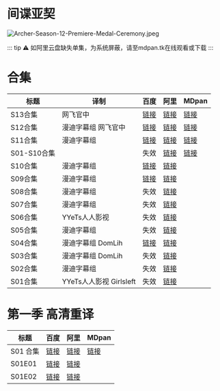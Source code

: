# 间谍亚契

![Archer-Season-12-Premiere-Medal-Ceremony.jpeg](/banner/archer.jpeg)

::: tip
⚠️ 如阿里云盘缺失单集，为系统屏蔽，请至mdpan.tk在线观看或下载
:::

# 合集

| 标题        | 译制                    | 百度                                                             | 阿里                                      | MDpan                                                                    |
|-----------|-------------------------|----------------------------------------------------------------|-------------------------------------------|--------------------------------------------------------------------------|
| S13合集     | 网飞官中                | [链接](https://pan.baidu.com/s/182s-bAXZEtH35CwrYw8LpQ?pwd=s8sq) | [链接](https://www.aliyundrive.com/s/fcNRZJmFfdY) | [链接](https://mdpan.tk/zh-CN/%E9%97%B4%E8%B0%8D%E4%BA%9A%E5%A5%91/Season%2013/) |
| S12合集     | 漫迪字幕组 网飞官中     | [链接](https://pan.baidu.com/s/1TmN-Pi2IstKAQ3jjHXHWlA?pwd=9ryf) | [链接](https://www.aliyundrive.com/s/899wDsRWmCj) | [链接](https://mdpan.tk/%E9%97%B4%E8%B0%8D%E4%BA%9A%E5%A5%91/Season%2012)        |
| S11合集     | 漫迪字幕组              | [链接](https://pan.baidu.com/s/10kfz9SUeA4CiSwjASlPXuQ?pwd=gs5h) | [链接](https://www.aliyundrive.com/s/8RczPfKqXC7) | [链接](https://mdpan.tk/%E9%97%B4%E8%B0%8D%E4%BA%9A%E5%A5%91/Season%2011)        |
| S01-S10合集 |                         | 失效                                                             | [链接](https://www.aliyundrive.com/s/ny4moSkqUKe) | [链接](https://mdpan.tk/%E9%97%B4%E8%B0%8D%E4%BA%9A%E5%A5%91)                    |
| S10合集     | 漫迪字幕组              | [链接](https://pan.baidu.com/s/1aa2Vcq3pj5bE8PdBMyE5MA?pwd=33mb) | [链接](https://www.aliyundrive.com/s/feMHeX9eTQk) |                                                                          |
| S09合集     | 漫迪字幕组              | [链接](https://pan.baidu.com/s/1yMXqTcyo0MssEJfuD5AAaQ?pwd=ew5n) | [链接](https://www.aliyundrive.com/s/yEsr5rjrd5q) |                                                                          |
| S08合集     | 漫迪字幕组              | 失效                                                             | [链接](https://www.aliyundrive.com/s/u4FprWcbbVX) |                                                                          |
| S07合集     | 漫迪字幕组              | 失效                                                             | [链接](https://www.aliyundrive.com/s/snEAsHfDcZG) |                                                                          |
| S06合集     | YYeTs人人影视           | 失效                                                             | [链接](https://www.aliyundrive.com/s/ubeY9hNABYY) |                                                                          |
| S05合集     | 漫迪字幕组              | 失效                                                             | [链接](https://www.aliyundrive.com/s/RZYJ2YMCiHG) |                                                                          |
| S04合集     | 漫迪字幕组 DomLih       | [链接](https://pan.baidu.com/s/1-Ybr1NlpLqxgjPEXybdDdQ?pwd=33nm) | [链接](https://www.aliyundrive.com/s/XausJXYfe9C) |                                                                          |
| S03合集     | 漫迪字幕组 DomLih       | 失效                                                             | [链接](https://www.aliyundrive.com/s/zSCqaXD75NC) |                                                                          |
| S02合集     | 漫迪字幕组              | 失效                                                             | [链接](https://www.aliyundrive.com/s/yrVWnfPXBnZ) |                                                                          |
| S01合集     | YYeTs人人影视 Girlsleft | 失效                                                             | [链接](https://www.aliyundrive.com/s/KhBMPM1LTup) |                                                                          |

# 第一季 高清重译

| 标题     | 百度                                                     | 阿里                                      | MDpan                                                                     |
|----------|----------------------------------------------------------|-------------------------------------------|---------------------------------------------------------------------------|
| S01 合集 | [链接](https://pan.baidu.com/s/1JAq54wtHlG8cxanfFydb_A?pwd=aym3) | [链接](https://www.aliyundrive.com/s/NAE5eqNvDYh) | [链接](https://mdpan.tk/%E9%97%B4%E8%B0%8D%E4%BA%9A%E5%A5%91/Season%2001%201080p) |
| S01E01   | [链接](https://pan.baidu.com/s/1AhfB-QTJRsCP8m6Cj5F-KQ?pwd=en84) | [链接](https://www.aliyundrive.com/s/Ce23VevTSKZ) |                                                                           |
| S01E02   | [链接](https://pan.baidu.com/s/1QUoIx7yC6NNx2C7nPQqHjQ?pwd=ybv9) | [链接](https://www.aliyundrive.com/s/wYYV5yHkeUT) |                                                                           |